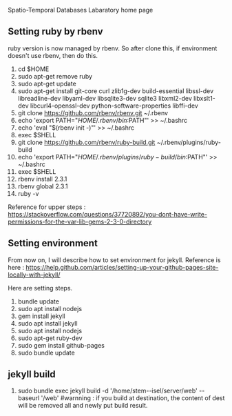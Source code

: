 Spatio-Temporal Databases Labaratory home page

Setting ruby by rbenv
------------------------
ruby version is now managed by rbenv. So after clone this, if environment doesn't use rbenv, then do this.

1. cd $HOME
2. sudo apt-get remove ruby
3. sudo apt-get update 
4. sudo apt-get install git-core curl zlib1g-dev build-essential libssl-dev libreadline-dev libyaml-dev libsqlite3-dev sqlite3 libxml2-dev libxslt1-dev libcurl4-openssl-dev python-software-properties libffi-dev
5. git clone https://github.com/rbenv/rbenv.git ~/.rbenv
6. echo 'export PATH="$HOME/.rbenv/bin:$PATH"' >> ~/.bashrc
7. echo 'eval "$(rbenv init -)"' >> ~/.bashrc
8. exec $SHELL
9. git clone https://github.com/rbenv/ruby-build.git ~/.rbenv/plugins/ruby-build
10. echo 'export PATH="$HOME/.rbenv/plugins/ruby-build/bin:$PATH"' >> ~/.bashrc
11. exec $SHELL
12. rbenv install 2.3.1
13. rbenv global 2.3.1
14. ruby -v

  Reference for upper steps : 
  https://stackoverflow.com/questions/37720892/you-dont-have-write-permissions-for-the-var-lib-gems-2-3-0-directory

Setting environment
------------------------
From now on, I will describe how to set environment for jekyll.
Reference is here : https://help.github.com/articles/setting-up-your-github-pages-site-locally-with-jekyll/

Here are setting steps.

1. bundle update
2. sudo apt install nodejs
3. gem install jekyll
4. sudo apt install jekyll
5. sudo apt install nodejs
6. sudo apt-get ruby-dev
7. sudo gem install github-pages
8. sudo bundle update

jekyll build
----------------------------
1. sudo bundle exec jekyll build -d '/home/stem--isel/server/web' --baseurl '/web'
  #warnning : if you build at destination, the content of dest will be removed all and newly put build result.
